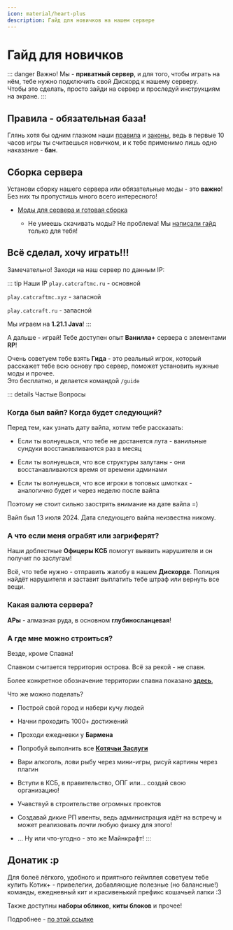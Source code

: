 ```yaml
---
icon: material/heart-plus
description: Гайд для новичков на нашем сервере
---
```


# Гайд для новичков

::: danger Важно!
Мы - **приватный сервер**, и для того, чтобы играть на нём, тебе нужно подключить свой Дискорд к нашему серверу.  
Чтобы это сделать, просто зайди на сервер и проследуй инструкциям на экране.
:::

## Правила - обязательная база!

Глянь хотя бы одним глазком наши [правила](./rules/rules.md) и [законы](./rules/laws.md), ведь в первые 10 часов игры ты считаешься новичком, и к тебе применимо лишь одно наказание - **бан**.

## Сборка сервера
Установи сборку нашего сервера или обязательные моды - это <span class="red">**важно**</span>! Без них ты пропустишь много всего интересного!

- [Моды для сервера и готовая сборка](./mods.md)

    - Не умеешь скачивать моды? Не проблема! Мы [написали гайд](../guides/tech/mod_download.md) только для тебя!

## Всё сделал, хочу играть!!!
Замечательно! Заходи на наш сервер по данным IP:

::: tip Наши IP
`play.catcraftmc.ru` - основной

`play.catcraftmc.xyz` - запасной

`play.catcraft.ru` - запасной

Мы играем на **1.21.1 Java**!
:::

А дальше - играй! Тебе доступен опыт **Ванилла+** сервера с элементами **RP**!

Очень советуем тебе взять **Гида** - это реальный игрок, который расскажет тебе всю основу про сервер, поможет установить нужные моды и прочее.  
Это бесплатно, и делается командой `/guide`

::: details Частые Вопросы

### Когда был вайп? Когда будет следующий?

Перед тем, как узнать дату вайпа, хотим тебе рассказать:

- Если ты волнуешься, что тебе не достанется лута - ванильные сундуки восстанавливаются раз в месяц

- Если ты волнуешься, что все структуры залутаны - они восстанавливаются время от времени админами

- Если ты волнуешься, что все игроки в топовых шмотках - аналогично будет и через неделю после вайпа

Поэтому не стоит сильно заострять внимание на дате вайпа =)

Вайп был <Spoiler>13 июля 2024</Spoiler>. Дата следующего вайпа неизвестна никому.

### А что если меня ограбят или загриферят?
Наши доблестные **Офицеры КСБ** помогут выявить нарушителя и он получит по заслугам!

Всё, что тебе нужно - отправить жалобу в нашем **Дискорде**. Полиция найдёт нарушителя и заставит выплатить тебе штраф или вернуть все вещи.

### Какая валюта сервера?
**АРы** - алмазная руда, в основном **глубиносланцевая**!

### А где мне можно строиться?
Везде, кроме Спавна!

Спавном считается территория острова. Всё за рекой - не спавн.

Более конкретное обозначение территории спавна показано [**здесь**](./map.md),

Что же можно поделать?

- Построй свой город и набери кучу людей

- Начни проходить <span class="gold">1000+</span> достижений

- Проходи ежедневки у **Бармена**

- Попробуй выполнить все [**Котячьи Заслуги**](/gameplay/unique/qol/rewards.md#котячьи-заслуги)

- Вари алкоголь, лови рыбу через мини-игры, рисуй картины через плагин

- Вступи в КСБ, в правительство, ОПГ или... создай свою организацию!

- Учавствуй в строительстве огромных проектов

- Создавай дикие РП ивенты, ведь администрация идёт на встречу и может реализовать *почти* любую фишку для этого!

- ... Ну или что-угодно - это же Майнкрафт!
:::

## Донатик :р

Для болеё лёгкого, удобного и приятного геймплея советуем тебе купить <span class="neon">Котик+</span> - привелегии, добавляющие полезные (но балансные!) команды, ежедневный кит и красивенький префикс кошачьей лапки :3

Также доступны **наборы обликов**, **киты блоков** и прочее!

Подробнее - [по этой ссылке](./donate.md)